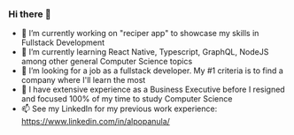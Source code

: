 ### Hi there 👋

- 🔭 I’m currently working on "reciper app" to showcase my skills in Fullstack Development
- 🌱 I’m currently learning React Native, Typescript, GraphQL, NodeJS among other general Computer Science topics
- 🤔 I’m looking for a job as a fullstack developer. My #1 criteria is to find a company where I'll learn the most
- 💬 I have extensive experience as a Business Executive before I resigned and focused 100% of my time to study Computer Science
- 📫 See my LinkedIn for my previous work experience: https://www.linkedin.com/in/alpopanula/
